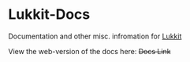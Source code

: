 # Lukkit-Docs
Documentation and other misc. infromation for [Lukkit](https://github.com/jammehcow/Lukkit/)

View the web-version of the docs here: ~~Docs Link~~
